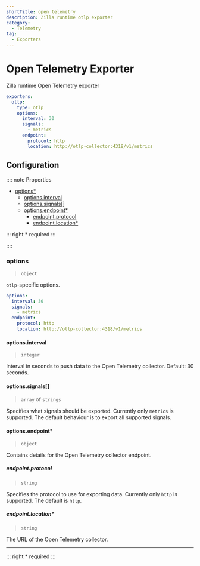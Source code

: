 ```yaml
---
shortTitle: open telemetry
description: Zilla runtime otlp exporter
category:
  - Telemetry
tag:
  - Exporters
---
```


# Open Telemetry Exporter

Zilla runtime Open Telemetry exporter

```yaml {3}
exporters:
  otlp:
    type: otlp
    options:
      interval: 30
      signals:
        - metrics
      endpoint:
        protocol: http
        location: http://otlp-collector:4318/v1/metrics
```

## Configuration

:::: note Properties

- [options*](#options)
  - [options.interval](#options-interval)
  - [options.signals\[\]](#options-signals)
  - [options.endpoint*](#options-endpoint)
    - [endpoint.protocol](#endpoint-protocol)
    - [endpoint.location*](#endpoint-location)

::: right
\* required
:::

::::

### options

> `object`

`otlp`-specific options.

```yaml
options:
  interval: 30
  signals:
    - metrics
  endpoint:
    protocol: http
    location: http://otlp-collector:4318/v1/metrics
```

#### options.interval

> `integer`

Interval in seconds to push data to the Open Telemetry collector. Default: 30 seconds.

#### options.signals[]

> `array` of `strings`

Specifies what signals should be exported. Currently only `metrics` is supported. The default
behaviour is to export all supported signals.

#### options.endpoint*

> `object`

Contains details for the Open Telemetry collector endpoint.

##### endpoint.protocol

> `string`

Specifies the protocol to use for exporting data. Currently only `http` is supported. The default is `http`.

##### endpoint.location*

> `string`

The URL of the Open Telemetry collector.

---

::: right
\* required
:::
